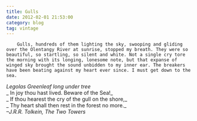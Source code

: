 ```yaml
---
title: Gulls
date: 2012-02-01 21:53:00
category: blog
tag: vintage
---
```

        Gulls, hundreds of them lighting the sky, swooping and gliding over the Olentangy River at sunrise, stopped my breath. They were so beautiful, so startling, so silent and white. Not a single cry tore the morning with its longing, lonesome note, but that expanse of winged sky brought the sound unbidden to my inner ear. The breakers have been beating against my heart ever since. I must get down to the sea.

_Legolas Greenleaf long under tree_  
_ In joy thou hast lived. Beware of the Sea!_  
_ If thou hearest the cry of the gull on the shore,_  
_ Thy heart shall then rest in the forest no more._  
_–J.R.R. Tolkein, The Two Towers_